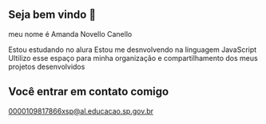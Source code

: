 ## Seja bem vindo 👋

meu nome é Amanda Novello Canello

Estou estudando no alura 
Estou me desnvolvendo na linguagem JavaScript
Ultilizo esse espaço para minha organização e compartilhamento dos meus projetos desenvolvidos

## Você entrar em contato comigo

0000109817866xsp@al.educacao.sp.gov.br 
